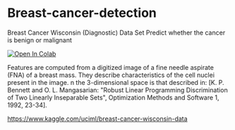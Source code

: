 # Breast-cancer-detection

Breast Cancer Wisconsin (Diagnostic) Data Set Predict whether the cancer is benign or malignant

[![Open In Colab](https://colab.research.google.com/assets/colab-badge.svg)](https://colab.research.google.com/drive/1FvsuHDLIfI3CndGg2k_jI4yWWo010LDj#scrollTo=EqjJKi8eBc2V)

Features are computed from a digitized image of a fine needle aspirate (FNA) of a breast mass. They describe characteristics of the cell nuclei present in the image. n the 3-dimensional space is that described in: [K. P. Bennett and O. L. Mangasarian: "Robust Linear Programming Discrimination of Two Linearly Inseparable Sets", Optimization Methods and Software 1, 1992, 23-34].

https://www.kaggle.com/uciml/breast-cancer-wisconsin-data
